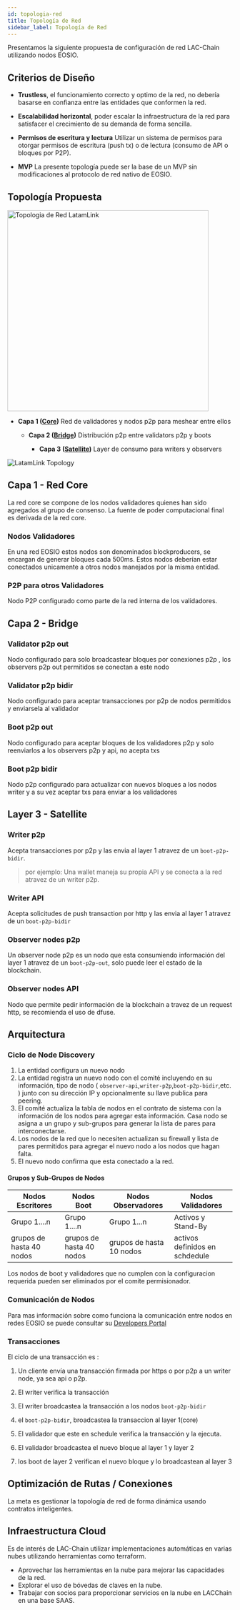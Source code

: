 ```yaml
---
id: topologia-red
title: Topología de Red
sidebar_label: Topología de Red
---
```


Presentamos la siguiente propuesta de configuración de red LAC-Chain utilizando nodos EOSIO.

## Criterios de Diseño
* **Trustless**, el funcionamiento correcto y optimo de la red, no debería basarse en confianza entre las entidades que conformen la red.

* **Escalabilidad horizontal**, poder escalar la infraestructura de la red para satisfacer el crecimiento de su demanda de forma sencilla.

* **Permisos de escritura y lectura** Utilizar un sistema de permisos para otorgar permisos de escritura (push tx) o de lectura (consumo de API o bloques por P2P).

* **MVP** La presente topología puede ser la base de un MVP sin modificaciones al protocolo de red nativo de EOSIO.


## Topología Propuesta

<img src="/img/diagramas/topologia-red.png#center" alt="Topologia de Red LatamLink" width="450"/>

- **Capa 1 ([Core](/docs/topologia-red#capa-1---red-core))** Red de validadores y nodos p2p para meshear entre ellos

	- **Capa 2 ([Bridge](/docs/topologia-red#capa-2---bridge))** Distribución p2p entre validators p2p y boots

		- **Capa 3 ([Satellite](/docs/topologia-red#layer-3---satellite))** Layer de consumo para writers y observers


![LatamLink Topology](/img/diagramas/topologia-nodos-2.png)


## Capa 1 - Red Core
La red core se compone de los nodos validadores quienes han sido agregados al grupo de consenso. La fuente de poder computacional final es derivada de la red core.


### Nodos Validadores
En una red EOSIO estos nodos son denominados blockproducers, se encargan de generar bloques cada 500ms. Estos nodos deberían estar conectados unicamente a otros nodos manejados por la misma entidad.

###  P2P para otros Validadores
Nodo P2P configurado como parte de la red interna de los validadores.

## Capa 2 - Bridge

### Validator p2p out
Nodo configurado para solo broadcastear bloques por conexiones p2p , los observers p2p out permitidos se conectan a este nodo

### Validator p2p bidir
Nodo configurado para aceptar transacciones por p2p de nodos permitidos y enviarsela al validador

### Boot p2p out
Nodo configurado para aceptar bloques de los validadores p2p y solo reenviarlos a los observers p2p y api, no acepta txs

### Boot p2p bidir
Nodo p2p configurado para actualizar con nuevos bloques a los nodos writer y a su vez aceptar txs para enviar a los validadores

## Layer 3 - Satellite

### Writer p2p
Acepta transacciones por p2p y las envia al layer 1 atravez de un `boot-p2p-bidir`.
> por ejemplo: Una wallet maneja su propia API y se conecta a la red atravez de un writer p2p.

### Writer API
Acepta solicitudes de push transaction por http y las envia al layer 1 atravez de un `boot-p2p-bidir`

### Observer nodes p2p
Un observer node p2p es un nodo que esta consumiendo información del layer 1 atravez de un `boot-p2p-out`, solo puede leer el estado de la blockchain.

### Observer nodes API
Nodo que permite pedir información de la blockchain a travez de un request http, se recomienda el uso de dfuse.


## Arquitectura


### Ciclo de Node Discovery

1. La entidad configura un nuevo nodo
1. La entidad registra un nuevo nodo con el comité incluyendo en su información, tipo de nodo ( `observer-api`,`writer-p2p`,`boot-p2p-bidir`,etc. ) junto con su dirección IP y opcionalmente su llave publica para peering.
1. El comité actualiza la tabla de nodos en el contrato de sistema con la información de los nodos para agregar esta información. Casa nodo se asigna a un grupo y sub-grupos para generar la lista de pares para interconectarse. 
1. Los nodos de la red que lo necesiten actualizan su firewall y lista de pares permitidos para agregar el nuevo nodo a los nodos que hagan falta.
1. El nuevo nodo confirma que esta conectado a la red.

#### Grupos y Sub-Grupos de Nodos

| **Nodos Escritores** | **Nodos Boot** | **Nodos Observadores** | **Nodos Validadores** |
|---|---|---|---|
| Grupo 1....n  | Grupo 1....n  | Grupo 1...n  | Activos y Stand-By  |
| grupos de hasta 40 nodos | grupos de hasta 40 nodos  | grupos de hasta 10 nodos |  activos definidos en schdedule  |

Los nodos de boot y validadores que no cumplen con la configuracion requerida pueden ser eliminados por el comite permisionador.

### Comunicación de Nodos

Para mas información sobre como funciona la comunicación entre nodos en redes EOSIO se puede consultar su [Developers Portal](https://developers.eos.io/welcome/latest/protocol/network_peer_protocol)

### Transacciones

El ciclo de una transacción es :

1. Un cliente envía  una transacción firmada por https o por p2p a un writer node, ya sea api o p2p.

1. El writer verifica la transacción

1. El writer broadcastea la transacción a los nodos `boot-p2p-bidir`

1. el `boot-p2p-bidir`, broadcastea la transaccion al layer 1(core)

1. El validador que este en schedule verifica la transacción y la ejecuta.

1. El validador broadcastea el nuevo bloque al layer 1 y layer 2

1. los boot de layer 2 verifican el nuevo bloque y lo broadcastean al layer 3


## Optimización de Rutas / Conexiones 
La meta es gestionar la topología de red de forma dinámica usando contratos inteligentes.


## Infraestructura Cloud

Es de interés de LAC-Chain utilizar implementaciones automáticas en varias nubes utilizando herramientas como terraform.
- Aprovechar las herramientas en la nube para mejorar las capacidades de la red.
- Explorar el uso de bóvedas de claves en la nube.
- Trabajar con socios para proporcionar servicios en la nube en LACChain en una base SAAS.
